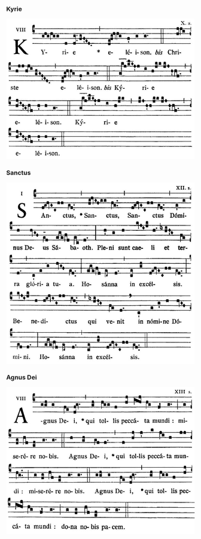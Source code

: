 ### Kyrie

![](images/mass-xiv-kyrie.jpg)

### Sanctus

![](images/mass-xiv-sanctus.jpg)

### Agnus Dei

![](images/mass-xiv-agnus.jpg)
